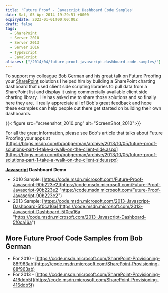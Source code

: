 ```yaml
---
title: 'Future Proof - Javascript Dashboard Code Samples'
date: Sat, 05 Apr 2014 19:29:51 +0000
expirydate: 2023-01-01T00:00:00Z 
draft: false
tags: 
  - SharePoint
  - Server 2010
  - Server 2013
  - Server 2016
  - TypeScript
  - JavaScript
aliases: ["/2014/04/future-proof-javascript-dashboard-code-samples/"]
---
```


To support my colleague [Bob German](https://blogs.msdn.com/b/bobgerman/ "Bob German") and his great talk on Future Proofing your [SharePoint](https://sharepoint.microsoft.com "Microsoft SharePoint") solutions I helped him by building a SharePoint charting dashboard that used client side scripting libraries to pull data from a SharePoint list and display it using commercially available client side charting library.  He has asked me to share those solutions and so finally here they are.  I really appreciate all of Bob's great feedback and hope these examples can help people out there get started on building their own dashboards.

{{< figure src="screenshot_2010.png" alt="ScreenShot_2010">}}

For all the great information, please see Bob's article that talks about Future Proofing your apps at [https://blogs.msdn.com/b/bobgerman/archive/2013/10/05/future-proof-solutions-part-1-take-a-walk-on-the-client-side.aspx](https://blogs.msdn.com/b/bobgerman/archive/2013/10/05/future-proof-solutions-part-1-take-a-walk-on-the-client-side.aspx)

**[Javascript](https://en.wikipedia.org/wiki/JavaScript "JavaScript") Dashboard Demo**

* 2010 Sample: [https://code.msdn.microsoft.com/Future-Proof-Javascript-90b223e2](https://code.msdn.microsoft.com/Future-Proof-Javascript-90b223e2 "https://code.msdn.microsoft.com/Future-Proof-Javascript-90b223e2")
* 2013 Sample: [https://code.msdn.microsoft.com/2013-Javascript-Dashboard-5f0ca16a](https://code.msdn.microsoft.com/2013-Javascript-Dashboard-5f0ca16a "https://code.msdn.microsoft.com/2013-Javascript-Dashboard-5f0ca16a")

## More Future Proof Code Samples from Bob German

* For 2010 - [https://code.msdn.microsoft.com/SharePoint-Provisioning-88f963ab](https://code.msdn.microsoft.com/SharePoint-Provisioning-88f963ab)
* For 2013 - [https://code.msdn.microsoft.com/SharePoint-Provisioning-416ddb5f](https://code.msdn.microsoft.com/SharePoint-Provisioning-416ddb5f)
